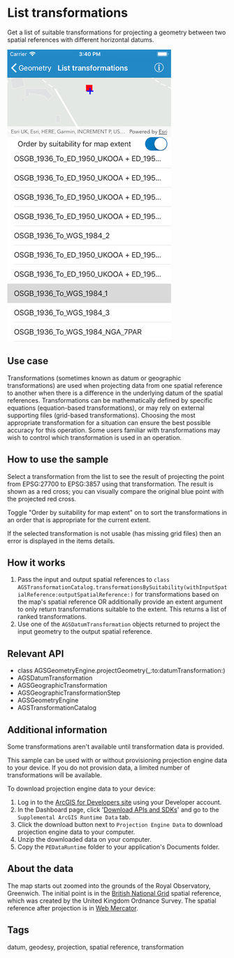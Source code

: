 # List transformations

Get a list of suitable transformations for projecting a geometry between two spatial references with different horizontal datums.

![Image of list transformations by suitability](list-transformations.png)

## Use case

Transformations (sometimes known as datum or geographic transformations) are used when projecting data from one spatial reference to another when there is a difference in the underlying datum of the spatial references. Transformations can be mathematically defined by specific equations (equation-based transformations), or may rely on external supporting files (grid-based transformations). Choosing the most appropriate transformation for a situation can ensure the best possible accuracy for this operation. Some users familiar with transformations may wish to control which transformation is used in an operation.

## How to use the sample

Select a transformation from the list to see the result of projecting the point from EPSG:27700 to EPSG:3857 using that transformation. The result is shown as a red cross; you can visually compare the original blue point with the projected red cross.

Toggle "Order by suitability for map extent" on to sort the transformations in an order that is appropriate for the current extent.

If the selected transformation is not usable (has missing grid files) then an error is displayed in the items details.

## How it works

1. Pass the input and output spatial references to `class AGSTransformationCatalog.transformationsBySuitability(withInputSpatialReference:outputSpatialReference:)` for transformations based on the map's spatial reference OR additionally provide an extent argument to only return transformations suitable to the extent. This returns a list of ranked transformations.
2. Use one of the `AGSDatumTransformation` objects returned to project the input geometry to the output spatial reference.

## Relevant API

* class AGSGeometryEngine.projectGeometry(_:to:datumTransformation:)
* AGSDatumTransformation
* AGSGeographicTransformation
* AGSGeographicTransformationStep
* AGSGeometryEngine
* AGSTransformationCatalog

## Additional information

Some transformations aren't available until transformation data is provided.

This sample can be used with or without provisioning projection engine data to your device. If you do not provision data, a limited number of transformations will be available.

To download projection engine data to your device:

1. Log in to the [ArcGIS for Developers site](https://developers.arcgis.com/sign-in/) using your Developer account.
2. In the Dashboard page, click '[Download APIs and SDKs](https://developers.arcgis.com/downloads/data)' and go to the `Supplemental ArcGIS Runtime Data` tab.
3. Click the download button next to `Projection Engine Data` to download projection engine data to your computer.
4. Unzip the downloaded data on your computer.
5. Copy the `PEDataRuntime` folder to your application's Documents folder.

## About the data

The map starts out zoomed into the grounds of the Royal Observatory, Greenwich. The initial point is in the [British National Grid](https://epsg.io/27700) spatial reference, which was created by the United Kingdom Ordnance Survey. The spatial reference after projection is in [Web Mercator](https://epsg.io/3857).

## Tags

datum, geodesy, projection, spatial reference, transformation
